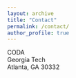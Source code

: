 ```yaml
---
layout: archive
title: "Contact"
permalink: /contact/
author_profile: true
---
```

CODA<br>
Georgia Tech<br>
Atlanta, GA 30332<br>


